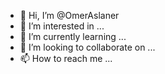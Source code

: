 - 👋 Hi, I’m @OmerAslaner
- 👀 I’m interested in ...
- 🌱 I’m currently learning ...
- 💞️ I’m looking to collaborate on ...
- 📫 How to reach me ...

<!---
OmerAslaner/OmerAslaner is a ✨ special ✨ repository because its `README.md` (this file) appears on your GitHub profile.
You can click the Preview link to take a look at your changes.
--->
